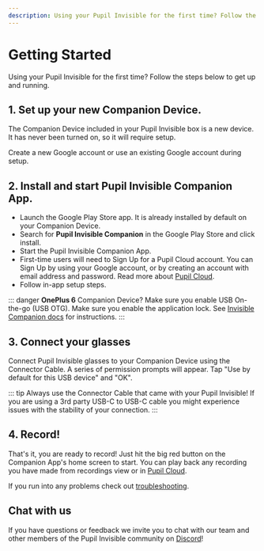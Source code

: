 ```yaml
---
description: Using your Pupil Invisible for the first time? Follow the steps in this section to get up and running.
---
```


# Getting Started

Using your Pupil Invisible for the first time? Follow the steps below to get up and running.

<v-divider></v-divider>

## 1. Set up your new Companion Device.

The Companion Device included in your Pupil Invisible box is a new device. It has never been turned on, so it will require setup.

Create a new Google account or use an existing Google account during setup.

## 2. Install and start Pupil Invisible Companion App.

* Launch the Google Play Store app. It is already installed by default on your Companion Device.
* Search for **Pupil Invisible Companion** in the Google Play Store and click install.
* Start the Pupil Invisible Companion App.
* First-time users will need to Sign Up for a Pupil Cloud account. You can Sign Up by using your Google account, or by creating an account with email address and password. Read more about [Pupil Cloud](/cloud/ "Pupil Cloud documentation").
* Follow in-app setup steps.

::: danger
**OnePlus 6** Companion Device? Make sure you enable USB On-the-go (USB OTG). Make sure you enable the application lock. See [Invisible Companion docs](/invisible/user-guide/invisible-companion-app.html#oneplus-6-companion-device-setup) for instructions.
:::


## 3. Connect your glasses
Connect Pupil Invisible glasses to your Companion Device using the Connector Cable. A series of permission prompts will appear. Tap "Use by default for this USB device" and "OK".

::: tip
Always use the Connector Cable that came with your Pupil Invisible! If you are using a 3rd party USB-C to USB-C cable you might experience issues with the stability of your connection.
:::

## 4. Record!

That's it, you are ready to record! Just hit the big red button on the
Companion App's home screen to start. You can play back any recording
you have made from recordings view or in
[Pupil Cloud](/cloud "Pupil Cloud documentation").

If you run into any problems check out [troubleshooting](/invisible/user-guide/troubleshooting).

<v-divider></v-divider>

## Chat with us
If you have questions or feedback we invite you to chat with our team and other members of the Pupil Invisible community on [Discord](https://pupil-labs.com/chat/ "Pupil Labs chat server on Discord")!
